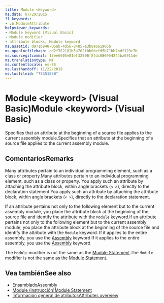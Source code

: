 ```yaml
---
title: Module <keyword>
ms.date: 07/20/2015
f1_keywords:
- vb.ModuleAttribute
helpviewer_keywords:
- Module keyword [Visual Basic]
- Module modifier
- attribute blocks, Module keyword
ms.assetid: d971b940-05ab-4d56-8485-e3b8a661906b
ms.openlocfilehash: cd2f762181b5a702f0b0defd5b71bb7bdf129c7b
ms.sourcegitcommit: 17ee6605e01ef32506f8fdc686954244ba6911de
ms.translationtype: MT
ms.contentlocale: es-ES
ms.lasthandoff: 11/22/2019
ms.locfileid: "74351550"
---
```

# <a name="module-keyword-visual-basic"></a><span data-ttu-id="55df4-102">Module \<keyword> (Visual Basic)</span><span class="sxs-lookup"><span data-stu-id="55df4-102">Module \<keyword> (Visual Basic)</span></span>
<span data-ttu-id="55df4-103">Specifies that an attribute at the beginning of a source file applies to the current assembly module.</span><span class="sxs-lookup"><span data-stu-id="55df4-103">Specifies that an attribute at the beginning of a source file applies to the current assembly module.</span></span>  
  
## <a name="remarks"></a><span data-ttu-id="55df4-104">Comentarios</span><span class="sxs-lookup"><span data-stu-id="55df4-104">Remarks</span></span>  
 <span data-ttu-id="55df4-105">Many attributes pertain to an individual programming element, such as a class or property.</span><span class="sxs-lookup"><span data-stu-id="55df4-105">Many attributes pertain to an individual programming element, such as a class or property.</span></span> <span data-ttu-id="55df4-106">You apply such an attribute by attaching the attribute block, within angle brackets (`< >`), directly to the declaration statement.</span><span class="sxs-lookup"><span data-stu-id="55df4-106">You apply such an attribute by attaching the attribute block, within angle brackets (`< >`), directly to the declaration statement.</span></span>  
  
 <span data-ttu-id="55df4-107">If an attribute pertains not only to the following element but to the current assembly module, you place the attribute block at the beginning of the source file and identify the attribute with the `Module` keyword.</span><span class="sxs-lookup"><span data-stu-id="55df4-107">If an attribute pertains not only to the following element but to the current assembly module, you place the attribute block at the beginning of the source file and identify the attribute with the `Module` keyword.</span></span> <span data-ttu-id="55df4-108">If it applies to the entire assembly, you use the [Assembly](../../../visual-basic/language-reference/modifiers/assembly.md) keyword.</span><span class="sxs-lookup"><span data-stu-id="55df4-108">If it applies to the entire assembly, you use the [Assembly](../../../visual-basic/language-reference/modifiers/assembly.md) keyword.</span></span>  
  
 <span data-ttu-id="55df4-109">The `Module` modifier is not the same as the [Module Statement](../../../visual-basic/language-reference/statements/module-statement.md).</span><span class="sxs-lookup"><span data-stu-id="55df4-109">The `Module` modifier is not the same as the [Module Statement](../../../visual-basic/language-reference/statements/module-statement.md).</span></span>  
  
## <a name="see-also"></a><span data-ttu-id="55df4-110">Vea también</span><span class="sxs-lookup"><span data-stu-id="55df4-110">See also</span></span>

- [<span data-ttu-id="55df4-111">Ensamblado</span><span class="sxs-lookup"><span data-stu-id="55df4-111">Assembly</span></span>](../../../visual-basic/language-reference/modifiers/assembly.md)
- [<span data-ttu-id="55df4-112">Module (instrucción)</span><span class="sxs-lookup"><span data-stu-id="55df4-112">Module Statement</span></span>](../../../visual-basic/language-reference/statements/module-statement.md)
- [<span data-ttu-id="55df4-113">Información general de atributos</span><span class="sxs-lookup"><span data-stu-id="55df4-113">Attributes overview</span></span>](../../../visual-basic/programming-guide/concepts/attributes/index.md)
